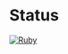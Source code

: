 # Status
[![Ruby](https://github.com/infl4me/some-ruby-gem/actions/workflows/main.yml/badge.svg)](https://github.com/infl4me/some-ruby-gem/actions/workflows/main.yml)
